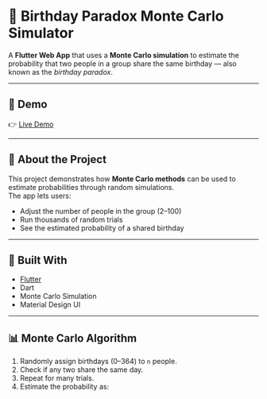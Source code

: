 # 🎂 Birthday Paradox Monte Carlo Simulator

A **Flutter Web App** that uses a **Monte Carlo simulation** to estimate the probability that two people in a group share the same birthday — also known as the *birthday paradox*.

---

## 🚀 Demo
👉 [Live Demo](https://th-ace22.github.io/birthday_paradox-sim/)  


---

## 🧠 About the Project
This project demonstrates how **Monte Carlo methods** can be used to estimate probabilities through random simulations.  
The app lets users:
- Adjust the number of people in the group (2–100)
- Run thousands of random trials
- See the estimated probability of a shared birthday

---

## 🧩 Built With
- [Flutter](https://flutter.dev/)
- Dart
- Monte Carlo Simulation
- Material Design UI

---

## 📊 Monte Carlo Algorithm
1. Randomly assign birthdays (0–364) to `n` people.
2. Check if any two share the same day.
3. Repeat for many trials.
4. Estimate the probability as:
